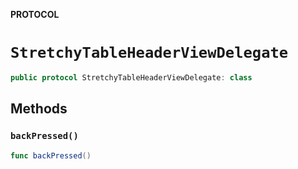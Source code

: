 **PROTOCOL**

# `StretchyTableHeaderViewDelegate`

```swift
public protocol StretchyTableHeaderViewDelegate: class
```

## Methods
### `backPressed()`

```swift
func backPressed()
```

